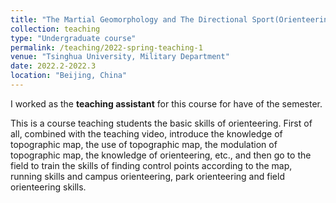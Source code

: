 ```yaml
---
title: "The Martial Geomorphology and The Directional Sport(Orienteering)"
collection: teaching
type: "Undergraduate course"
permalink: /teaching/2022-spring-teaching-1
venue: "Tsinghua University, Military Department"
date: 2022.2-2022.3
location: "Beijing, China"
---
```


I worked as the **teaching assistant** for this course for have of the semester.

This is a course teaching students the basic skills of orienteering. First of all, combined with the teaching video, introduce the knowledge of topographic map, the use of topographic map, the modulation of topographic map, the knowledge of orienteering, etc., and then go to the field to train the skills of finding control points according to the map, running skills and campus orienteering, park orienteering and field orienteering skills.
